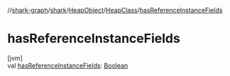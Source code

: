 //[shark-graph](../../../../index.md)/[shark](../../index.md)/[HeapObject](../index.md)/[HeapClass](index.md)/[hasReferenceInstanceFields](has-reference-instance-fields.md)

# hasReferenceInstanceFields

[jvm]\
val [hasReferenceInstanceFields](has-reference-instance-fields.md): [Boolean](https://kotlinlang.org/api/latest/jvm/stdlib/kotlin/-boolean/index.html)
